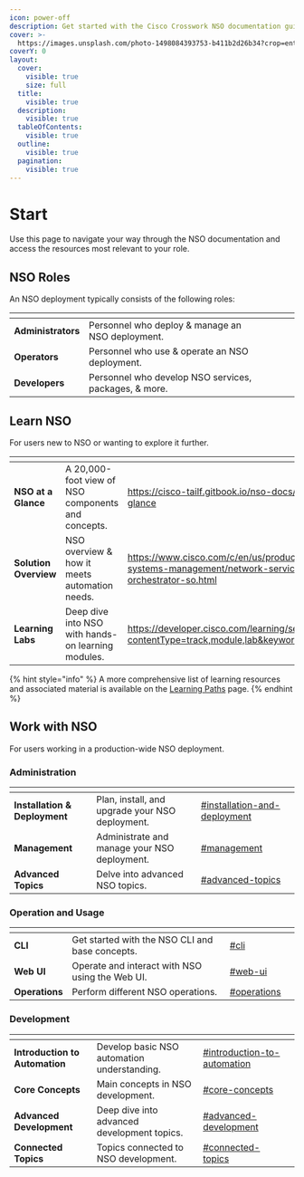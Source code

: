 ```yaml
---
icon: power-off
description: Get started with the Cisco Crosswork NSO documentation guides.
cover: >-
  https://images.unsplash.com/photo-1498084393753-b411b2d26b34?crop=entropy&cs=srgb&fm=jpg&ixid=M3wxOTcwMjR8MHwxfHNlYXJjaHwxMHx8bmV0d29ya3xlbnwwfHx8fDE2ODYxODA5NTF8MA&ixlib=rb-4.0.3&q=85
coverY: 0
layout:
  cover:
    visible: true
    size: full
  title:
    visible: true
  description:
    visible: true
  tableOfContents:
    visible: true
  outline:
    visible: true
  pagination:
    visible: true
---
```


# Start

Use this page to navigate your way through the NSO documentation and access the resources most relevant to your role.

## NSO Roles

An NSO deployment typically consists of the following roles:

<table data-view="cards"><thead><tr><th></th><th></th><th data-hidden></th><th data-hidden data-card-cover data-type="files"></th><th data-hidden data-card-target data-type="content-ref"></th></tr></thead><tbody><tr><td><strong>Administrators</strong></td><td>Personnel who deploy &#x26; manage an NSO deployment.</td><td></td><td></td><td></td></tr><tr><td><strong>Operators</strong></td><td>Personnel who use &#x26; operate an NSO deployment.</td><td></td><td></td><td></td></tr><tr><td><strong>Developers</strong></td><td>Personnel who develop NSO services, packages, &#x26; more.</td><td></td><td></td><td></td></tr></tbody></table>

## Learn NSO

For users new to NSO or wanting to explore it further.

<table data-view="cards"><thead><tr><th></th><th></th><th data-hidden data-card-target data-type="content-ref"></th><th data-hidden data-card-cover data-type="files"></th></tr></thead><tbody><tr><td><strong>NSO at a Glance</strong></td><td>A 20,000-foot view of NSO components and concepts.</td><td><a href="https://cisco-tailf.gitbook.io/nso-docs/nso-basics/nso-at-a-glance">https://cisco-tailf.gitbook.io/nso-docs/nso-basics/nso-at-a-glance</a></td><td></td></tr><tr><td><strong>Solution Overview</strong></td><td>NSO overview &#x26; how it meets automation needs.</td><td><a href="https://www.cisco.com/c/en/us/products/collateral/cloud-systems-management/network-services-orchestrator/network-orchestrator-so.html">https://www.cisco.com/c/en/us/products/collateral/cloud-systems-management/network-services-orchestrator/network-orchestrator-so.html</a></td><td></td></tr><tr><td><strong>Learning Labs</strong></td><td>Deep dive into NSO with hands-on learning modules.</td><td><a href="https://developer.cisco.com/learning/search/?contentType=track,module,lab&#x26;keyword=nso&#x26;sortBy=luceneScore">https://developer.cisco.com/learning/search/?contentType=track,module,lab&#x26;keyword=nso&#x26;sortBy=luceneScore</a></td><td></td></tr></tbody></table>

{% hint style="info" %}
A more comprehensive list of learning resources and associated material is available on the [Learning Paths](https://cisco-tailf.gitbook.io/nso-docs/learn-nso/learning-paths) page.
{% endhint %}

## Work with NSO <a href="#admin" id="admin"></a>

For users working in a production-wide NSO deployment.

### Administration

<table data-view="cards"><thead><tr><th></th><th></th><th data-hidden data-card-target data-type="content-ref"></th><th data-hidden data-card-cover data-type="files"></th></tr></thead><tbody><tr><td><strong>Installation &#x26; Deployment</strong></td><td>Plan, install, and upgrade your NSO deployment.</td><td><a href="administration/get-started.md#installation-and-deployment">#installation-and-deployment</a></td><td></td></tr><tr><td><strong>Management</strong></td><td>Administrate and manage your NSO deployment.</td><td><a href="administration/get-started.md#management">#management</a></td><td></td></tr><tr><td><strong>Advanced Topics</strong></td><td>Delve into advanced NSO topics.</td><td><a href="administration/get-started.md#advanced-topics">#advanced-topics</a></td><td></td></tr></tbody></table>

### Operation and Usage

<table data-view="cards"><thead><tr><th></th><th></th><th data-hidden data-card-target data-type="content-ref"></th><th data-hidden data-card-cover data-type="files"></th></tr></thead><tbody><tr><td><strong>CLI</strong></td><td>Get started with the NSO CLI and base concepts.</td><td><a href="operation-and-usage/get-started.md#cli">#cli</a></td><td></td></tr><tr><td><strong>Web UI</strong></td><td>Operate and interact with NSO using the Web UI.</td><td><a href="operation-and-usage/get-started.md#web-ui">#web-ui</a></td><td></td></tr><tr><td><strong>Operations</strong></td><td>Perform different NSO operations.</td><td><a href="operation-and-usage/get-started.md#operations">#operations</a></td><td></td></tr></tbody></table>

### Development

<table data-view="cards"><thead><tr><th></th><th></th><th data-hidden data-card-target data-type="content-ref"></th><th data-hidden data-card-cover data-type="files"></th></tr></thead><tbody><tr><td><strong>Introduction to Automation</strong></td><td>Develop basic NSO automation understanding.</td><td><a href="development/get-started.md#introduction-to-automation">#introduction-to-automation</a></td><td></td></tr><tr><td><strong>Core Concepts</strong></td><td>Main concepts in NSO development.</td><td><a href="development/get-started.md#core-concepts">#core-concepts</a></td><td></td></tr><tr><td><strong>Advanced Development</strong></td><td>Deep dive into advanced development topics.</td><td><a href="development/get-started.md#advanced-development">#advanced-development</a></td><td></td></tr><tr><td><strong>Connected Topics</strong></td><td>Topics connected to NSO development.</td><td><a href="development/get-started.md#connected-topics">#connected-topics</a></td><td></td></tr></tbody></table>
